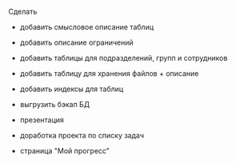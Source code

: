 Сделать

- добавить смысловое описание таблиц
- добавить описание ограничений
- добавить таблицы для подразделений, групп и сотрудников

- добавить таблицу для хранения файлов + описание
- добавить индексы для таблиц

- выгрузить бэкап БД
- презентация

- доработка проекта по списку задач
- страница "Мой прогресс"
